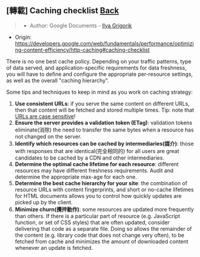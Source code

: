 ## \[轉載\] Caching checklist [Back](./../leverage_browser_caching.md)

> - Author: Google Documents - [Ilya Grigorik](http://igvita.com/)
- Origin: https://developers.google.com/web/fundamentals/performance/optimizing-content-efficiency/http-caching#caching-checklist

There is no one best cache policy. Depending on your traffic patterns, type of data served, and application-specific requirements for data freshness, you will have to define and configure the appropriate per-resource settings, as well as the overall "caching hierarchy".

Some tips and techniques to keep in mind as you work on caching strategy:

1. **Use consistent URLs**: if you serve the same content on different URLs, then that content will be fetched and stored multiple times. Tip: note that [URLs are case sensitive](http://www.w3.org/TR/WD-html40-970708/htmlweb.html)!
2. **Ensure the server provides a validation token (ETag)**: validation tokens eliminate(消除) the need to transfer the same bytes when a resource has not changed on the server.
3. **Identify which resources can be cached by intermediaries(媒介)**: those with responses that are identical(完全相同的) for all users are great candidates to be cached by a CDN and other intermediaries.
4. **Determine the optimal cache lifetime for each resource**: different resources may have different freshness requirements. Audit and determine the appropriate max-age for each one.
5. **Determine the best cache hierarchy for your site**: the combination of resource URLs with content fingerprints, and short or no-cache lifetimes for HTML documents allows you to control how quickly updates are picked up by the client.
6. **Minimize churn(攪拌動作)**: some resources are updated more frequently than others. If there is a particular part of resource (e.g. JavaScript function, or set of CSS styles) that are often updated, consider delivering that code as a separate file. Doing so allows the remainder of the content (e.g. library code that does not change very often), to be fetched from cache and minimizes the amount of downloaded content whenever an update is fetched.
